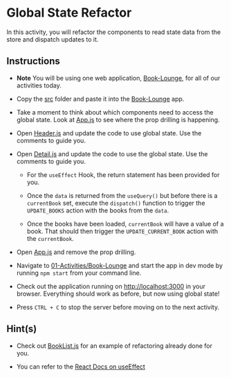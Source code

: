# Global State Refactor

In this activity, you will refactor the components to read state data from the store and dispatch updates to it. 

## Instructions

* **Note** You will be using one web application, [Book-Lounge](../Book-Lounge), for all of our activities today.

* Copy the [src](Unsolved/src) folder and paste it into the [Book-Lounge](../Book-Lounge) app. 

* Take a moment to think about which components need to access the global state. Look at [App.js](../Book-Lounge/client/src/App.js) to see where the prop drilling is happening.

* Open [Header.js](../Book-Lounge/client/src/components/Header.js) and update the code to use global state. Use the comments to guide you.

* Open [Detail.js](../Book-Lounge/client/src/pages/Detail.js) and update the code to use the global state. Use the comments to guide you.

  * For the `useEffect` Hook, the return statement has been provided for you.
  
  * Once the `data` is returned from the `useQuery()` but before there is a `currentBook` set, execute the `dispatch()` function to trigger the `UPDATE_BOOKS` action with the books from the `data`. 

  * Once the books have been loaded, `currentBook` will have a value of a book. That should then trigger the `UPDATE_CURRENT_BOOK` action with the `currentBook`.

* Open [App.js](../Book-Lounge/client/src/App.js) and remove the prop drilling.

* Navigate to [01-Activities/Book-Lounge](../Book-Lounge) and start the app in dev mode by running `npm start` from your command line.

* Check out the application running on <http://localhost:3000> in your browser. Everything should work as before, but now using global state!

* Press `CTRL + C` to stop the server before moving on to the next activity.

## Hint(s)

* Check out [BookList.js](../Book-Lounge/client/src/pages/BookList.js) for an example of refactoring already done for you.

* You can refer to the [React Docs on useEffect](https://reactjs.org/docs/hooks-effect.html#tip-optimizing-performance-by-skipping-effects)
